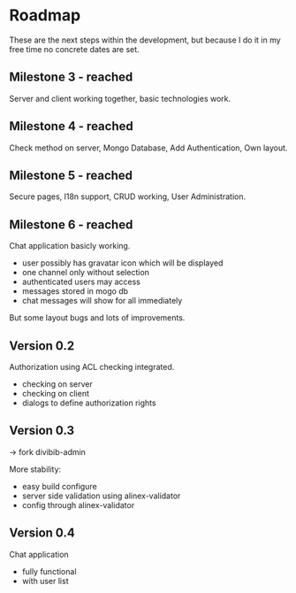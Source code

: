 # Roadmap

These are the next steps within the development, but because I do it in my free time no concrete dates are set.

## Milestone 3 - reached

Server and client working together, basic technologies work.

## Milestone 4 - reached

Check method on server,
Mongo Database,
Add Authentication,
Own layout.

## Milestone 5 - reached

Secure pages,
I18n support,
CRUD working,
User Administration.

## Milestone 6 - reached

Chat application basicly working.

- user possibly has gravatar icon which will be displayed
- one channel only without selection
- authenticated users may access
- messages stored in mogo db
- chat messages will show for all immediately

But some layout bugs and lots of improvements.

## Version 0.2

Authorization using ACL checking integrated.

- checking on server
- checking on client
- dialogs to define authorization rights


## Version 0.3

-> fork divibib-admin

More stability:

- easy build configure
- server side validation using alinex-validator
- config through alinex-validator

## Version 0.4

Chat application

- fully functional
- with user list
